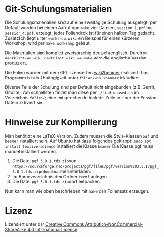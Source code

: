Git-Schulungsmaterialien
========================

Die Schulungsmaterialien sind auf eine zweitägige Schulung ausgelegt;
per Default werden bei einem Aufruf von `make` vier Dateien,
`session_1.pdf` bis `session_4.pdf`, erzeugt; jedes Foliendeck ist für
einen halben Tag gedacht. Zusätzlich liegt unter `workshop.wiki` ein
Beispiel für einen kürzeren Workshop, wird per `make workshop` gebaut.

Die Materialien sind komplett zweisprachig deutsch/englisch.
Durch `mv deckblatt-en.wiki deckblatt.wiki && make` wird die englische Version
produziert.

Die Folien wurden mit dem GPL lizensierten
[wiki2beamer](http://wiki2beamer.sourceforge.net/) realisiert. Das Programm ist
als Abhängigkeit unter `folien/wiki2beamer` inkludiert.

Diverse Teile der Schulung sind per Default nicht eingebunden (z.B.
Gerrit, Gitolite). Am schnellsten findet man diese per
`./find-unused.sh` im Verzeichnis `folien/`; eine entsprechende
Include-Zeile in einer der Session-Datein aktiviert sie.

Hinweise zur Kompilierung
=========================

Man benötigt eine LaTeX-Version. Zudem mussen die Style-Klassen `pgf` und `beamer` installiert sein.
Auf Ubuntu hat dazu folgendes geklappt:
`sudo apt install texlive-science` installiert die Klasse `beamer`
Die Klasse pgf muss manuel installiert werden. 
1. Die Datei `pgf_3.0.1.tds.zip`von `https://sourceforge.net/projects/pgf/files/pgf/version%203.0.1/pgf_3.0.1.tds.zip/download` herunterladen.
2. Im Homeverzeichnis den Ordner `texmf` anlegen
3. Die Datei `pgf_3.0.1.tds.zip`dort entpacken

Nun kann man wie oben beschrieben mit `make` den Foliensatz erzeugen.


Lizenz
======

Lizensiert unter der [Creative Commons Attribution-NonCommercial-ShareAlike 4.0 International License](http://creativecommons.org/licenses/by-nc-sa/4.0/).
